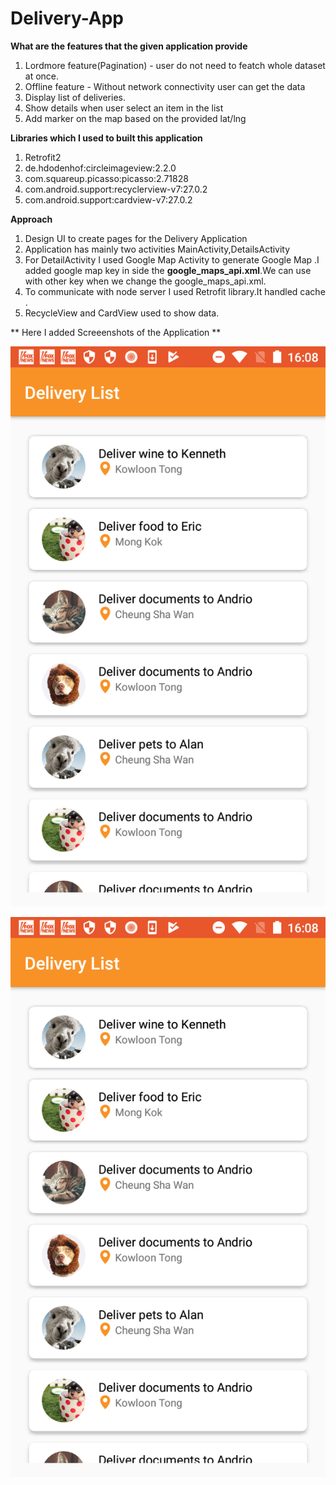 # Delivery-App

**What are the features that the given application provide**

1) Lordmore feature(Pagination) - user do not need to featch whole dataset at once.
2) Offline feature - Without network connectivity user can get the data
3) Display list of deliveries.
4) Show details when user select an item in the list
5) Add marker on the map based on the provided lat/lng


**Libraries which I used to built this application**

1) Retrofit2 
2) de.hdodenhof:circleimageview:2.2.0 
3) com.squareup.picasso:picasso:2.71828 
4) com.android.support:recyclerview-v7:27.0.2 
5) com.android.support:cardview-v7:27.0.2 

**Approach**

1) Design UI to create pages for the Delivery Application
2) Application has mainly two activities MainActivity,DetailsActivity
3) For DetailActivity I used Google Map Activity to generate Google Map .I added google map key in side the **google_maps_api.xml**.We can use with other key when we change the google_maps_api.xml.
4) To communicate with node server I used Retrofit library.It handled cache .
5) RecycleView and CardView used to show data.


** Here I added Screeenshots of the Application **

![Screenshot](screenshot1.png)

![Screenshot](screenshot1.png)



